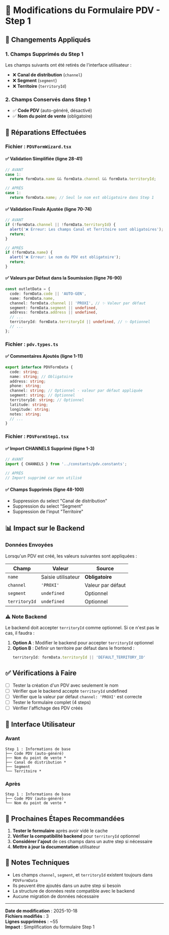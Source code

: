 # 📝 Modifications du Formulaire PDV - Step 1

## 🎯 Changements Appliqués

### 1. **Champs Supprimés du Step 1**
Les champs suivants ont été retirés de l'interface utilisateur :
- ❌ **Canal de distribution** (`channel`)
- ❌ **Segment** (`segment`)
- ❌ **Territoire** (`territoryId`)

### 2. **Champs Conservés dans Step 1**
- ✅ **Code PDV** (auto-généré, désactivé)
- ✅ **Nom du point de vente** (obligatoire)

## 🔧 Réparations Effectuées

### Fichier : `PDVFormWizard.tsx`

#### ✅ Validation Simplifiée (ligne 28-41)
```typescript
// AVANT
case 1:
  return formData.name && formData.channel && formData.territoryId;

// APRÈS
case 1:
  return formData.name; // Seul le nom est obligatoire dans Step 1
```

#### ✅ Validation Finale Ajustée (ligne 70-74)
```typescript
// AVANT
if (!formData.channel || !formData.territoryId) {
  alert('❌ Erreur: Les champs Canal et Territoire sont obligatoires');
  return;
}

// APRÈS
if (!formData.name) {
  alert('❌ Erreur: Le nom du PDV est obligatoire');
  return;
}
```

#### ✅ Valeurs par Défaut dans la Soumission (ligne 76-90)
```typescript
const outletData = {
  code: formData.code || 'AUTO-GEN',
  name: formData.name,
  channel: formData.channel || 'PROXI', // ✨ Valeur par défaut
  segment: formData.segment || undefined,
  address: formData.address || undefined,
  // ...
  territoryId: formData.territoryId || undefined, // ✨ Optionnel
  // ...
};
```

### Fichier : `pdv.types.ts`

#### ✅ Commentaires Ajoutés (ligne 1-11)
```typescript
export interface PDVFormData {
  code: string;
  name: string; // Obligatoire
  address: string;
  phone: string;
  channel: string; // Optionnel - valeur par défaut appliquée
  segment: string; // Optionnel
  territoryId: string; // Optionnel
  latitude: string;
  longitude: string;
  notes: string;
  // ...
}
```

### Fichier : `PDVFormStep1.tsx`

#### ✅ Import CHANNELS Supprimé (ligne 1-3)
```typescript
// AVANT
import { CHANNELS } from '../constants/pdv.constants';

// APRÈS
// Import supprimé car non utilisé
```

#### ✅ Champs Supprimés (ligne 48-100)
- Suppression du select "Canal de distribution"
- Suppression du select "Segment"
- Suppression de l'input "Territoire"

## 📊 Impact sur le Backend

### Données Envoyées
Lorsqu'un PDV est créé, les valeurs suivantes sont appliquées :

| Champ | Valeur | Source |
|-------|--------|--------|
| `name` | Saisie utilisateur | **Obligatoire** |
| `channel` | `'PROXI'` | Valeur par défaut |
| `segment` | `undefined` | Optionnel |
| `territoryId` | `undefined` | Optionnel |

### ⚠️ Note Backend
Le backend doit accepter `territoryId` comme optionnel. Si ce n'est pas le cas, il faudra :

1. **Option A** : Modifier le backend pour accepter `territoryId` optionnel
2. **Option B** : Définir un territoire par défaut dans le frontend :
   ```typescript
   territoryId: formData.territoryId || 'DEFAULT_TERRITORY_ID'
   ```

## ✅ Vérifications à Faire

- [ ] Tester la création d'un PDV avec seulement le nom
- [ ] Vérifier que le backend accepte `territoryId` undefined
- [ ] Vérifier que la valeur par défaut `channel: 'PROXI'` est correcte
- [ ] Tester le formulaire complet (4 steps)
- [ ] Vérifier l'affichage des PDV créés

## 🎨 Interface Utilisateur

### Avant
```
Step 1 : Informations de base
├── Code PDV (auto-généré)
├── Nom du point de vente *
├── Canal de distribution *
├── Segment
└── Territoire *
```

### Après
```
Step 1 : Informations de base
├── Code PDV (auto-généré)
└── Nom du point de vente *
```

## 🚀 Prochaines Étapes Recommandées

1. **Tester le formulaire** après avoir vidé le cache
2. **Vérifier la compatibilité backend** pour `territoryId` optionnel
3. **Considérer l'ajout** de ces champs dans un autre step si nécessaire
4. **Mettre à jour la documentation** utilisateur

## 📝 Notes Techniques

- Les champs `channel`, `segment`, et `territoryId` existent toujours dans `PDVFormData`
- Ils peuvent être ajoutés dans un autre step si besoin
- La structure de données reste compatible avec le backend
- Aucune migration de données nécessaire

---

**Date de modification** : 2025-10-18  
**Fichiers modifiés** : 3  
**Lignes supprimées** : ~55  
**Impact** : Simplification du formulaire Step 1
